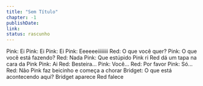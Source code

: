 ```yaml
---
title: "Sem Título"
chapter: -1
publishDate: 
link: 
status: rascunho
---
```


Pink: Ei
Pink: Ei
Pink: Ei
Pink: Eeeeeeiiiiiiii
Red: O que você quer?
Pink: O que você está fazendo?
Red: Nada
Pink: Que estúpido
Pink ri
Red dá um tapa na cara da Pink
Pink: Ai
Red: Besteira...
Pink: Você...
Red: Por favor
Pink: Só...
Red: Não
Pink faz beicinho e começa a chorar
Bridget: O que está acontecendo aqui?
Bridget aparece
Red falece
